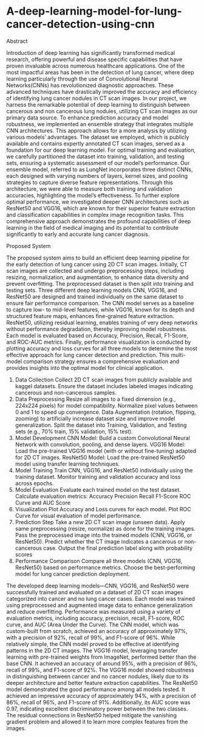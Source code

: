 # A-deep-learning-model-for-lung-cancer-detection-using-cnn
Abstract

Introduction of deep learning has significantly transformed medical research, offering powerful and disease specific capabilities that have proven invaluable across numerous healthcare applications. One of the most impactful areas has been in the detection of lung cancer, where deep learning particularly through the use of Convolutional Neural Networks(CNNs) has revolutionized diagnostic approaches. These advanced techniques have drastically improved the accuracy and efficiency of identifying lung cancer nodules in CT scan images. In our project, we harness the remarkable potential of deep learning to distinguish between cancerous and non cancerous lung nodules, utilizing CT scan images as our primary data source. To enhance prediction accuracy and model robustness, we implemented an ensemble strategy that integrates multiple CNN architectures. This approach allows for a more analysis by utilizing various models’ advantages. The dataset we employed, which is publicly available and contains expertly annotated CT scan images, served as a foundation for our deep learning model. For optimal training and evaluation, we carefully partitioned the dataset into training, validation, and testing sets, ensuring a systematic assessment of our model’s performance. Our ensemble model, referred to as LungNet incorporates three distinct CNNs, each designed with varying numbers of layers, kernel sizes, and pooling strategies to capture diverse feature representations. Through this architecture, we were able to measure both training and validation accuracies, highlighting the model’s effectiveness. To further explore optimal performance, we investigated deeper CNN architectures such as ResNet50 and VGG16, which are known for their superior feature extraction and classification capabilities in complex image recognition tasks. This comprehensive approach demonstrates the profound capabilities of deep learning in the field of medical imaging and its potential to contribute significantly to early and accurate lung cancer diagnosis.

Proposed System

The proposed system aims to build an efficient deep learning pipeline for the early detection of lung cancer using 2D CT scan images. Initially, CT scan images are collected and undergo preprocessing steps, including resizing, normalization, and augmentation, to enhance data diversity and prevent overfitting. The preprocessed dataset is then split into training and testing sets. Three different deep learning models CNN, VGG16, and ResNet50 are designed and trained individually on the same dataset to ensure fair performance comparison. The CNN model serves as a baseline to capture low- to mid-level features, while VGG16, known for its depth and structured feature maps, enhances fine-grained feature extraction. ResNet50, utilizing residual learning, enables training of very deep networks without performance degradation, thereby improving model robustness. Each model is evaluated based on Accuracy, Precision, Recall, F1-Score, and ROC-AUC metrics. Finally, performance visualization is conducted by plotting accuracy and loss curves for all three models to determine the most effective approach for lung cancer detection and prediction. This multi-model comparison strategy ensures a comprehensive evaluation and provides insights into the optimal model for clinical application.

1. Data Collection
Collect 2D CT scan images from publicly available and kaggel datasets.
Ensure the dataset includes labeled images indicating cancerous and non-cancerous samples.
2. Data Preprocessing
Resize all images to a fixed dimension (e.g., 224x224 pixels) for model compatibility.
Normalize pixel values between 0 and 1 to speed up convergence.
Data Augmentation (rotation, flipping, zooming) to artificially increase dataset size and improve model generalization.
Split the dataset into Training, Validation, and Testing sets (e.g., 70% train, 15% validation, 15% test).
3. Model Development
CNN Model: Build a custom Convolutional Neural Network with convolution, pooling, and dense layers.
VGG16 Model: Load the pre-trained VGG16 model (with or without fine-tuning) adapted for 2D CT images.
ResNet50 Model: Load the pre-trained ResNet50 model using transfer learning techniques.
4. Model Training
Train CNN, VGG16, and ResNet50 individually using the training dataset.
Monitor training and validation accuracy and loss across epochs.
5. Model Evaluation
Evaluate each trained model on the test dataset.
Calculate evaluation metrics:
Accuracy
Precision
Recall
F1-Score
ROC Curve and AUC Score
6. Visualization
Plot Accuracy and Loss curves for each model.
Plot ROC Curve for visual evaluation of model performance.
7. Prediction Step
Take a new 2D CT scan image (unseen data).
Apply same preprocessing (resize, normalize) as done for the training images.
Pass the preprocessed image into the trained models (CNN, VGG16, or ResNet50).
Predict whether the CT image indicates a cancerous or non-cancerous case.
Output the final prediction label along with probability scores 
8. Performance Comparison
Compare all three models (CNN, VGG16, ResNet50) based on performance metrics.
Choose the best-performing model for lung cancer prediction deployment.

The developed deep learning models—CNN, VGG16, and ResNet50 were successfully trained and evaluated on a dataset of 2D CT scan images categorized into cancer and no lung cancer cases. Each model was trained using preprocessed and augmented image data to enhance generalization and reduce overfitting. Performance was measured using a variety of evaluation metrics, including accuracy, precision, recall, F1-score, ROC curve, and AUC (Area Under the Curve). 
The CNN model, which was custom-built from scratch, achieved an accuracy of approximately 97%, with a precision of 92%, recall of 99%, and F1-score of 96%. While relatively simple, the CNN model proved to be effective at identifying patterns in the 2D CT images.
The VGG16 model, leveraging transfer learning with pre-trained weights from ImageNet, performed better than the base CNN. It achieved an accuracy of around 95%, with a precision of 86%, recall of 99%, and F1-score of 92%. The VGG16 model showed robustness in distinguishing between cancer and no cancer nodules, likely due to its deeper architecture and better feature extraction capabilities.
The ResNet50 model demonstrated the good performance among all models tested. It achieved an impressive accuracy of approximately 94%, with a precision of 86%, recall of 96%, and F1-score of 91%. Additionally, its AUC score was 0.97, indicating excellent discriminatory power between the two classes. The residual connections in ResNet50 helped mitigate the vanishing gradient problem and allowed it to learn more complex features from the images.

